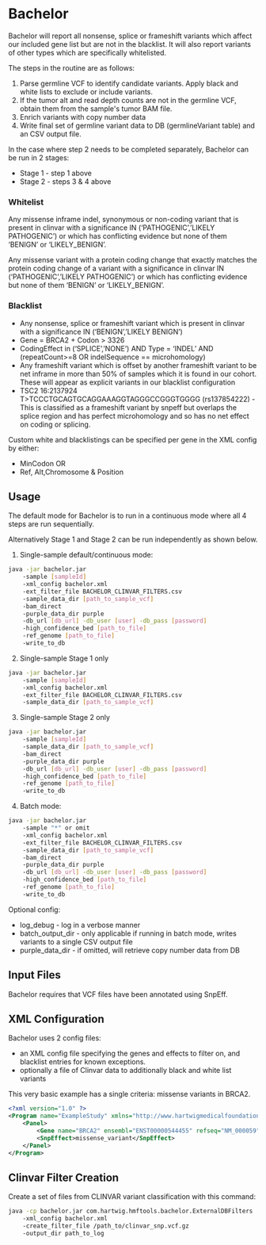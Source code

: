 # Bachelor

Bachelor will report all nonsense, splice or frameshift variants which affect our included gene list but are not in the blacklist.   It will also report variants of other types which are specifically whitelisted.

The steps in the routine are as follows:
1. Parse germline VCF to identify candidate variants. Apply black and white lists to exclude or include variants.
2. If the tumor alt and read depth counts are not in the germline VCF, obtain them from the sample's tumor BAM file.
3. Enrich variants with copy number data
4. Write final set of germline variant data to DB (germlineVariant table) and an CSV output file.

In the case where step 2 needs to be completed separately, Bachelor can be run in 2 stages:
- Stage 1 - step 1 above
- Stage 2 - steps 3 & 4 above 

### Whitelist

Any missense inframe indel, synonymous or non-coding variant that is present in clinvar with a significance IN (‘PATHOGENIC’,’LIKELY PATHOGENIC’)  or which has conflicting evidence but none of them  ‘BENIGN’ or ‘LIKELY_BENIGN’. 

Any missense variant with a protein coding change that exactly matches the protein coding change of a variant with a significance in clinvar IN (‘PATHOGENIC’,’LIKELY PATHOGENIC’) or which has conflicting evidence but none of them ‘BENIGN’ or ‘LIKELY_BENIGN’. 

### Blacklist
 - Any nonsense, splice or frameshift variant which is present in clinvar with a significance IN (‘BENIGN’,’LIKELY BENIGN’)
 - Gene = BRCA2 + Codon > 3326 
 - CodingEffect in (‘SPLICE’,’NONE’) AND Type = ‘INDEL’ AND (repeatCount>=8 OR indelSequence == microhomology)
 - Any frameshift variant which is offset by another frameshift variant to be net inframe in more than 50% of samples which it is found in our cohort.  These will appear as explicit variants in our blacklist configuration 
 - TSC2 16:2137924 T>TCCCTGCAGTGCAGGAAAGGTAGGGCCGGGTGGGG (rs137854222) - This is classified as a frameshift variant by snpeff but overlaps the splice region and has perfect microhomology and so has no net effect on coding or splicing.

Custom white and blacklistings can be specified per gene in the XML config by either:
- MinCodon OR
- Ref, Alt,Chromosome & Position


## Usage

The default mode for Bachelor is to run in a continuous mode where all 4 steps are run sequentially.

Alternatively Stage 1 and Stage 2 can be run independently as shown below.

1. Single-sample default/continuous mode:

```bash
java -jar bachelor.jar 
    -sample [sampleId] 
    -xml_config bachelor.xml 
    -ext_filter_file BACHELOR_CLINVAR_FILTERS.csv 
    -sample_data_dir [path_to_sample_vcf] 
    -bam_direct 
    -purple_data_dir purple
    -db_url [db_url] -db_user [user] -db_pass [password] 
    -high_confidence_bed [path_to_file] 
    -ref_genome [path_to_file] 
    -write_to_db  
```

2. Single-sample Stage 1 only

```bash
java -jar bachelor.jar 
    -sample [sampleId] 
    -xml_config bachelor.xml 
    -ext_filter_file BACHELOR_CLINVAR_FILTERS.csv 
    -sample_data_dir [path_to_sample_vcf] 
```

3. Single-sample Stage 2 only
```bash
java -jar bachelor.jar 
    -sample [sampleId] 
    -sample_data_dir [path_to_sample_vcf] 
    -bam_direct 
    -purple_data_dir purple
    -db_url [db_url] -db_user [user] -db_pass [password] 
    -high_confidence_bed [path_to_file] 
    -ref_genome [path_to_file] 
    -write_to_db  
```


4. Batch mode:

```bash
java -jar bachelor.jar 
    -sample "*" or omit 
    -xml_config bachelor.xml 
    -ext_filter_file BACHELOR_CLINVAR_FILTERS.csv 
    -sample_data_dir [path_to_sample_vcf] 
    -bam_direct 
    -purple_data_dir purple
    -db_url [db_url] -db_user [user] -db_pass [password] 
    -high_confidence_bed [path_to_file] 
    -ref_genome [path_to_file] 
    -write_to_db  
```

Optional config:
- log_debug - log in a verbose manner
- batch_output_dir - only applicable if running in batch mode, writes variants to a single CSV output file
- purple_data_dir - if omitted, will retrieve copy number data from DB 



## Input Files

Bachelor requires that VCF files have been annotated using SnpEff.

## XML Configuration

Bachelor uses 2 config files:
* an XML config file specifying the genes and effects to filter on, and blacklist entries for known exceptions.
* optionally a file of Clinvar data to additionally black and white list variants

This very basic example has a single criteria: missense variants in BRCA2.

```xml
<?xml version="1.0" ?>
<Program name="ExampleStudy" xmlns="http://www.hartwigmedicalfoundation.nl/bachelor.xsd">
    <Panel>
        <Gene name="BRCA2" ensembl="ENST00000544455" refseq="NM_000059"/>
        <SnpEffect>missense_variant</SnpEffect>
    </Panel>
</Program>
```


## Clinvar Filter Creation

Create a set of files from CLINVAR variant classification with this command:

```bash
java -cp bachelor.jar com.hartwig.hmftools.bachelor.ExternalDBFilters
    -xml_config bachelor.xml 
    -create_filter_file /path_to/clinvar_snp.vcf.gz 
    -output_dir path_to_log
```
